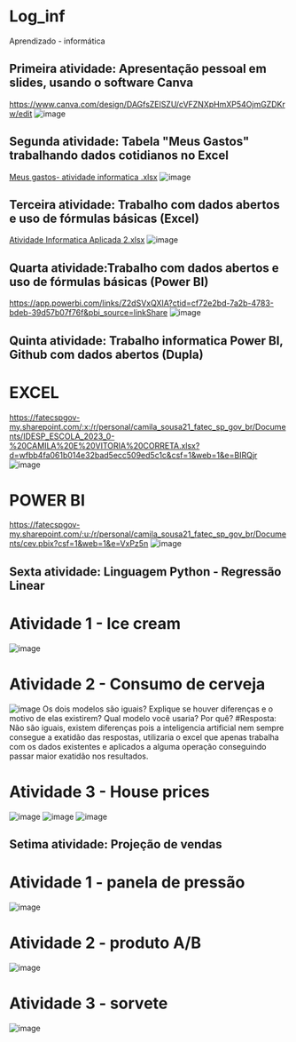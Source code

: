 # Log_inf
Aprendizado - informática 

## Primeira atividade: Apresentação pessoal em slides, usando o software Canva
https://www.canva.com/design/DAGfsZElSZU/cVFZNXpHmXP54OjmGZDKrw/edit
![image](https://github.com/user-attachments/assets/d1b9aacb-a817-4228-98f1-e289a1f37098)

## Segunda atividade: Tabela "Meus Gastos" trabalhando dados cotidianos no Excel
[Meus gastos- atividade informatica .xlsx](https://github.com/user-attachments/files/19398602/Meus.gastos-.atividade.informatica.xlsx)
![image](https://github.com/user-attachments/assets/24d26ccc-92d1-4ebd-be14-a6b53090533c)

## Terceira atividade: Trabalho com dados abertos e uso de fórmulas básicas (Excel)
[Atividade Informatica Aplicada 2.xlsx](https://github.com/user-attachments/files/19452220/Atividade.Informatica.Aplicada.2.xlsx)
![image](https://github.com/user-attachments/assets/d9a2d5e0-2793-4848-b29b-ad99379e400a)

## Quarta atividade:Trabalho com dados abertos e uso de fórmulas básicas (Power BI)
https://app.powerbi.com/links/Z2dSVxQXIA?ctid=cf72e2bd-7a2b-4783-bdeb-39d57b07f76f&pbi_source=linkShare
![image](https://github.com/user-attachments/assets/e9e7c058-904d-480c-b671-8ad5b71ae0ff)

## Quinta atividade: Trabalho informatica Power BI, Github com dados abertos (Dupla)
# EXCEL
https://fatecspgov-my.sharepoint.com/:x:/r/personal/camila_sousa21_fatec_sp_gov_br/Documents/IDESP_ESCOLA_2023_0-%20CAMILA%20E%20VITORIA%20CORRETA.xlsx?d=wfbb4fa061b014e32bad5ecc509ed5c1c&csf=1&web=1&e=BIRQjr
![image](https://github.com/user-attachments/assets/4a2c3d43-1c3c-4afe-b785-03215ae5245e)

# POWER BI
https://fatecspgov-my.sharepoint.com/:u:/r/personal/camila_sousa21_fatec_sp_gov_br/Documents/cev.pbix?csf=1&web=1&e=VxPz5n
![image](https://github.com/user-attachments/assets/423b76ef-3609-44f3-b576-533728ef13cb)

## Sexta atividade: Linguagem Python - Regressão Linear 
# Atividade 1 - Ice cream
![image](https://github.com/user-attachments/assets/76d9c180-3426-4a5a-b573-430992ed1c03)
# Atividade 2 - Consumo de cerveja
![image](https://github.com/user-attachments/assets/cafa4a8c-8431-4e64-8920-f3c341219e5c)
Os dois modelos são iguais? Explique se houver diferenças e o motivo de elas existirem?
Qual modelo você usaria? Por quê?
#Resposta:  Não são iguais, existem diferenças pois a inteligencia artificial nem sempre consegue a exatidão das respostas, utilizaria o excel que apenas trabalha com os dados existentes e aplicados a alguma operação conseguindo passar maior exatidão nos resultados.
# Atividade 3 - House prices
![image](https://github.com/user-attachments/assets/ce90f26d-c326-4639-b4ec-65c433f5d0e2)
![image](https://github.com/user-attachments/assets/235af9a6-12b3-400c-b169-6770168e5ac0)
![image](https://github.com/user-attachments/assets/b20b12b6-b055-4040-b714-66c81089199a)
## Setima atividade: Projeção de vendas
# Atividade 1 - panela de pressão
![image](https://github.com/user-attachments/assets/e6f9341e-ec5d-45b0-a42f-65cbd174a3b8)
# Atividade 2 - produto A/B
![image](https://github.com/user-attachments/assets/85ac14cd-8ac7-456a-9fef-913d7884c847)
# Atividade 3 - sorvete
![image](https://github.com/user-attachments/assets/73b04bc6-73a6-4a6b-9f77-17625b3a12f9)
